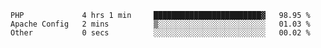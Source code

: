 
<!--START_SECTION:waka-->

```text
PHP             4 hrs 1 min     ████████████████████████▓   98.95 %
Apache Config   2 mins          ▒░░░░░░░░░░░░░░░░░░░░░░░░   01.03 %
Other           0 secs          ░░░░░░░░░░░░░░░░░░░░░░░░░   00.02 %
```

<!--END_SECTION:waka-->
